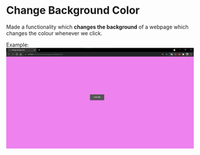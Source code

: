 # Change Background Color

Made a functionality which **changes the background** of a webpage which changes the colour whenever we click.

Example: ![Image](./images\backgroundColorChange.png)
